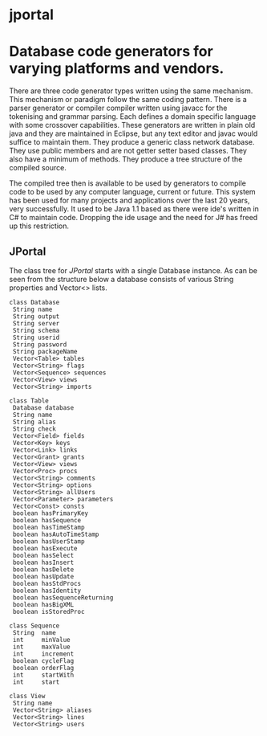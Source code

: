 # jportal

Database code generators for varying platforms and vendors.
===========================================================

There are three code generator types written using the same mechanism.
This mechanism or paradigm follow the same coding pattern. There is a
parser generator or compiler compiler written using javacc for the tokenising
and grammar parsing. Each defines a domain specific language with some crossover
capabilities. These generators are written in plain old java and they are maintained
in Eclipse, but any text editor and javac would suffice to maintain them. They 
produce a generic class network database. They use public members and are not getter 
setter based classes. They also have a minimum of methods. They produce a tree structure
of the compiled source.

The compiled tree then is available to be used by generators to compile code to be
used by any computer language, current or future. This system has been used for many
projects and applications over the last 20 years, very successfully. It used to be Java 1.1
based as there were ide's written in C# to maintain code. Dropping the ide usage and the
need for J# has freed up this restriction.

JPortal
-------

The class tree for *JPortal* starts with a single Database instance. As can be seen from
the structure below a database consists of various String properties and Vector<> lists.

`class Database`    
` String name`  
` String output`  
` String server`  
` String schema`  
` String userid`  
` String password`  
` String packageName`  
` Vector<Table> tables`  
` Vector<String> flags`  
` Vector<Sequence> sequences`  
` Vector<View> views`  
` Vector<String> imports`  
  
  
`class Table`  
` Database database`  
` String name`  
` String alias`  
` String check`  
` Vector<Field> fields`  
` Vector<Key> keys`  
` Vector<Link> links`  
` Vector<Grant> grants`  
` Vector<View> views`  
` Vector<Proc> procs`  
` Vector<String> comments`  
` Vector<String> options`  
` Vector<String> allUsers`  
` Vector<Parameter> parameters`  
` Vector<Const> consts`  
` boolean hasPrimaryKey`  
` boolean hasSequence`  
` boolean hasTimeStamp`  
` boolean hasAutoTimeStamp`  
` boolean hasUserStamp`  
` boolean hasExecute`  
` boolean hasSelect`  
` boolean hasInsert`  
` boolean hasDelete`  
` boolean hasUpdate`  
` boolean hasStdProcs`  
` boolean hasIdentity`  
` boolean hasSequenceReturning`  
` boolean hasBigXML`  
` boolean isStoredProc`  
  
  
`class Sequence`  
` String  name`  
` int     minValue`  
` int     maxValue`  
` int     increment`  
` boolean cycleFlag`  
` boolean orderFlag`  
` int     startWith`  
` int     start`  
  
   
`class View`  
` String name`  
` Vector<String> aliases`  
` Vector<String> lines`  
` Vector<String> users`  
  
  